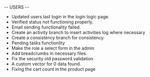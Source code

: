 -- USERS --
- Updated users last login in the login logic page.
- Verified status not functioning properly.
- Email sending functionality failed.
- Create an activity branch to insert activities log where necessary
- Create a consistency branch for consistency.
- Pending tasks functionlity
- Make the role a select form in the admin
- Add breadcrumbs in necessary files.
- Fix the security old password validation
- A custom vector for 0 data found.
- Fixing the cart count in the product page